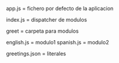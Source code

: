 
app.js = fichero por defecto de la aplicacion

index.js = dispatcher de modulos

greet = carpeta para modulos

english.js = modulo1
spanish.js = modulo2

greetings.json = literales